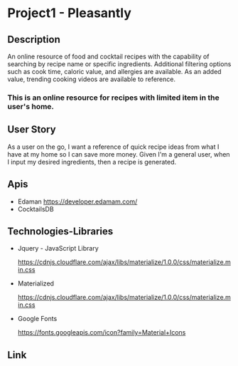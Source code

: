 # Project1 - Pleasantly

## Description

An online resource of food and cocktail recipes with the capability of searching by recipe name or specific ingredients. Additional filtering options such as cook time, caloric value, and allergies are available. As an added value, trending cooking videos are available to reference.

### This is an online resource for recipes with limited item in the user's home.

## User Story

As a user on the go, I want a reference of quick recipe ideas from what I have at my home so I can save more money. Given I'm a general user, when I input my desired ingredients, then a recipe is generated.

## Apis

 * Edaman https://developer.edamam.com/
 * CocktailsDB

## Technologies-Libraries
 
 * Jquery - JavaScript Library 

   https://cdnjs.cloudflare.com/ajax/libs/materialize/1.0.0/css/materialize.min.css

 * Materialized 

   https://cdnjs.cloudflare.com/ajax/libs/materialize/1.0.0/css/materialize.min.css

 * Google Fonts 

   https://fonts.googleapis.com/icon?family=Material+Icons

## Link



